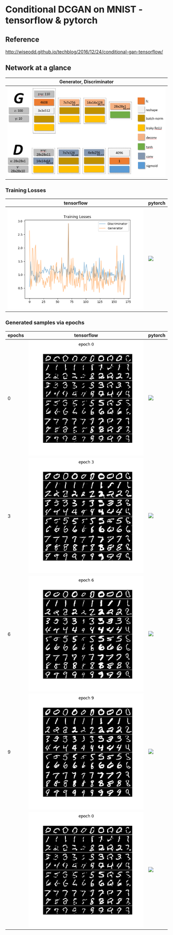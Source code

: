 # Conditional DCGAN on MNIST - tensorflow & pytorch

## Reference
http://wiseodd.github.io/techblog/2016/12/24/conditional-gan-tensorflow/

## Network at a glance

| **Generator**, **Discriminator** |
| --- |
| ![N](./assets/network_structure.png) |

### Training Losses

| tensorflow | pytorch |
| --- | --- |
| ![](./assets/losses_tf.png) | ![](./assets/losses_pytorch.png) |

### Generated samples via epochs

| epochs | tensorflow | pytorch |
| --- | --- | --- |
| 0 | ![](./assets/epoch_0_tf.png) | ![](./assets/epoch_0_pytorch.png) |
| 3 | ![](./assets/epoch_3_tf.png) | ![](./assets/epoch_3_pytorch.png) |
| 6 | ![](./assets/epoch_6_tf.png) | ![](./assets/epoch_6_pytorch.png) |
| 9 | ![](./assets/epoch_9_tf.png) | ![](./assets/epoch_9_pytorch.png) |
|  | ![](./assets/by_epochs_tf.gif) | ![](./assets/by_epochs_pytorch.gif) |
